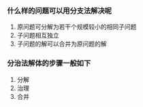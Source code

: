 ### 什么样的问题可以用分支法解决呢
1. 原问题可分解为若干个规模较小的相同子问题
2. 子问题相互独立
3. 子问题的解可以合并为原问题的解
### 分治法解体的步骤一般如下
1. 分解
2. 治理
3. 合并
